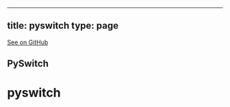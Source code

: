 
---
title: pyswitch
type: page
---

[See on GitHub](https://github.com/jakeroggenbuck/pyswitch/)

## PySwitch
# pyswitch
